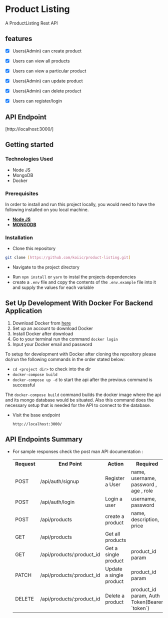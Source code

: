 # Product Listing

A ProductListing Rest API


## features

- [x] Users(Admin) can create product
- [x] Users can view all products
- [x] Users can view a particular product
- [x] Users(Admin) can update product
- [x] Users(Admin) can delete product
- [x] Users can register/login


## API Endpoint

[http://localhost:3000/]



## Getting started

### Technologies Used

- Node JS
- MongoDB
- Docker


### Prerequisites

In order to install and run this project locally, you would need to have the following installed on you local machine.

- [**Node JS**](https://nodejs.org/en/)
- [**MONGODB**](https://www.mongodb.com/download-center)

### Installation

- Clone this repository

```sh
git clone [https://github.com/koiic/product-listing.git]
```

- Navigate to the project directory

* Run `npm install` or `yarn` to instal the projects dependencies
* create a `.env` file and copy the contents of the `.env.example` file into it and supply the values for each variable


## Set Up Development With Docker For Backend Application

1. Download Docker from [here](https://docs.docker.com/)
2. Set up an account to download Docker
3. Install Docker after download
4. Go to your terminal run the command `docker login`
5. Input your Docker email and password

To setup for development with Docker after cloning the repository please do/run the following commands in the order stated below:

-   `cd <project dir>` to check into the dir
-   `docker-compose build`
-   `docker-compose up -d` to start the api after the previous command is successful

The `docker-compose build` command builds the docker image where the api and its mongo database would be situated.
Also this command does the necessary setup that is needed for the API to connect to the database.


- Visit the base endpoint
	```
	http://localhost:3000/
	```



## API Endpoints Summary

- For sample responses check the post man API documentation : 
  <table>
    <tr>
        <th>Request</th>
        <th>End Point</th>
        <th>Action</th>
        <th>Required</th>
    </tr>
      <tr>
        <td>POST</td>
        <td>/api/auth/signup</td>
        <td>Register a User</td>
        <td>name, username, password , age , role</td>
    </tr>
    <tr>
      <td>POST</td>
      <td>/api/auth/login</td>
      <td>Login a user</td>
      <td>username, password</td>
    </tr>
    <tr>
      <td>POST</td>
      <td>/api/products</td>
      <td>create a product</td>
      <td>name, description, price</td>
    </tr>
    <tr>
      <td>GET</td>
      <td>/api/products</td>
      <td>Get all products</td>
      <td></td>
    </tr>
    <tr>
      <td>GET</td>
      <td>/api/products/:product_id</td>
      <td>Get a single product</td>
      <td>product_id param</td>
    </tr>
   <tr>
      <td>PATCH</td>
      <td>/api/products/:product_id</td>
      <td>Update a single product</td>
      <td>product_id param</td>
    </tr>
    <tr>
      <td>DELETE</td>
      <td>/api/products/:product_id</td>
      <td>Delete a product</td>
      <td>product_id param, Auth Token(Bearer `token`)</td>
    </tr>
  </table>